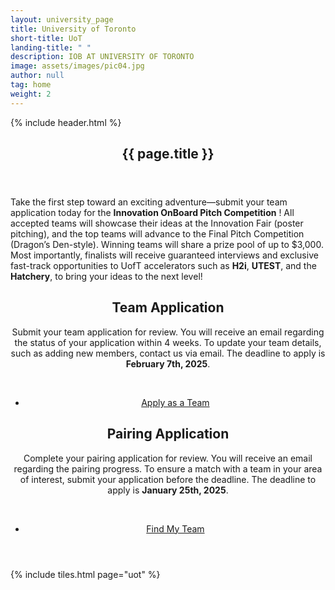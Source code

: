 ```yaml
---
layout: university_page
title: University of Toronto
short-title: UoT
landing-title: " "
description: IOB AT UNIVERSITY OF TORONTO
image: assets/images/pic04.jpg
author: null
tag: home
weight: 2
---
```


<!-- Main -->
  {% include header.html %}
  
  <section id="banner" class="banner-sponsor">
    <div class="inner">
      <header class="major">
        <h1>{{ page.title }}</h1>
      </header>
      <p>
        Take the first step toward an exciting adventure—submit your team application today for the <b>Innovation OnBoard Pitch Competition</b> ! All accepted teams will showcase their ideas at the Innovation Fair (poster pitching), and the top teams will advance to the Final Pitch Competition (Dragon’s Den-style). Winning teams will share a prize pool of up to $3,000. Most importantly, finalists will receive guaranteed interviews and exclusive fast-track opportunities to UofT accelerators such as  <b>H2i</b>, <b>UTEST</b>, and the <b>Hatchery</b>, to bring your ideas to the next level!
      </p>
    </div>
  </section>

<div id="main" class="alt">
    <section id="one" class="alt">
      <div class="inner">
        <header>
          <div class="row">
            <div class="6u 12u$(small)">
              <div class="box">
                <h1>Team Application</h1>
                <p>Submit your team application for review. You will receive an email regarding the status of your application within 4 weeks. To update your team details, such as adding new members, contact us via email. The deadline to apply is <b>February 7th, 2025</b>.</p>
                 <br>
                <ul class="actions fit">
                  <li>
                   <a href="{{ '/competition-application-uot.html' | prepend: site.baseurl | prepend: site.url }}" target="_blank" class="button fit">Apply as a Team</a>
                  </li>
                </ul>
              </div>
            </div>
            <div class="6u 12u$(small)">
              <div class="box">
                <h1>Pairing Application</h1>
                <p>
                  Complete your pairing application for review. You will receive an email regarding the pairing progress. To ensure a match with a team in your area of interest, submit your application before the deadline. The deadline to apply is <b>January 25th, 2025</b>.
                </p>
                <br>
                <ul class="actions fit">
                  <li>
                    <a href="{{ '/competition-application-request-pairing-uot.html' | prepend: site.baseurl | prepend: site.url }}" target="_blank" class="button fit">Find My Team</a>
                  </li>
                </ul>
              </div>
            </div>
          </div>
        </header>
      </div>
    </section>
</div>

{% include tiles.html page="uot" %}
